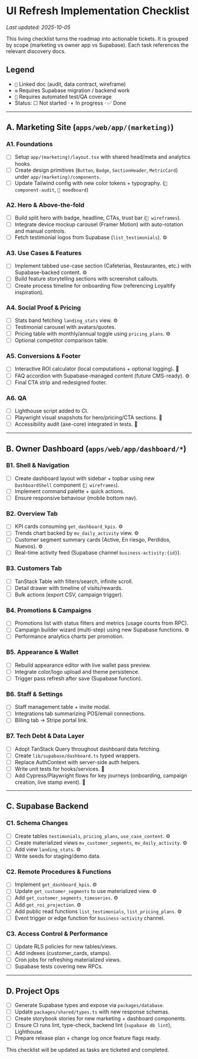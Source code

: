 # UI Refresh Implementation Checklist

_Last updated: 2025-10-05_

This living checklist turns the roadmap into actionable tickets. It is grouped by scope (marketing vs owner app vs Supabase). Each task references the relevant discovery docs.

## Legend
- `📄` Linked doc (audit, data contract, wireframe)
- `⚙️` Requires Supabase migration / backend work
- `🧪` Requires automated test/QA coverage
- Status: ☐ Not started · ◐ In progress · ✅ Done

---

## A. Marketing Site (`apps/web/app/(marketing)`)

### A1. Foundations
- ☐ Setup `app/(marketing)/layout.tsx` with shared head/meta and analytics hooks.
- ☐ Create design primitives (`Button`, `Badge`, `SectionHeader`, `MetricCard`) under `app/(marketing)/components`.
- ☐ Update Tailwind config with new color tokens + typography. (`📄 component-audit`, `📄 moodboard`)

### A2. Hero & Above-the-fold
- ☐ Build split hero with badge, headline, CTAs, trust bar (`📄 wireframes`).
- ☐ Integrate device mockup carousel (Framer Motion) with auto-rotation and manual controls.
- ☐ Fetch testimonial logos from Supabase (`list_testimonials`). ⚙️

### A3. Use Cases & Features
- ☐ Implement tabbed use-case section (Cafeterías, Restaurantes, etc.) with Supabase-backed content. ⚙️
- ☐ Build feature storytelling sections with screenshot callouts.
- ☐ Create process timeline for onboarding flow (referencing Loyaltify inspiration).

### A4. Social Proof & Pricing
- ☐ Stats band fetching `landing_stats` view. ⚙️
- ☐ Testimonial carousel with avatars/quotes.
- ☐ Pricing table with monthly/annual toggle using `pricing_plans`. ⚙️
- ☐ Optional competitor comparison table.

### A5. Conversions & Footer
- ☐ Interactive ROI calculator (local computations + optional logging). 🧪
- ☐ FAQ accordion with Supabase-managed content (future CMS-ready). ⚙️
- ☐ Final CTA strip and redesigned footer.

### A6. QA
- ☐ Lighthouse script added to CI.
- ☐ Playwright visual snapshots for hero/pricing/CTA sections. 🧪
- ☐ Accessibility audit (axe-core) integrated in tests. 🧪

---

## B. Owner Dashboard (`apps/web/app/dashboard/*`)

### B1. Shell & Navigation
- ☐ Create dashboard layout with sidebar + topbar using new `DashboardShell` component (`📄 wireframes`).
- ☐ Implement command palette + quick actions.
- ☐ Ensure responsive behaviour (mobile bottom nav).

### B2. Overview Tab
- ☐ KPI cards consuming `get_dashboard_kpis`. ⚙️
- ☐ Trends chart backed by `mv_daily_activity` view. ⚙️
- ☐ Customer segment summary cards (Active, En riesgo, Perdidos, Nuevos). ⚙️
- ☐ Real-time activity feed (Supabase channel `business-activity:{id}`).

### B3. Customers Tab
- ☐ TanStack Table with filters/search, infinite scroll.
- ☐ Detail drawer with timeline of visits/rewards.
- ☐ Bulk actions (export CSV, campaign trigger).

### B4. Promotions & Campaigns
- ☐ Promotions list with status filters and metrics (usage counts from RPC).
- ☐ Campaign builder wizard (multi-step) using new Supabase functions. ⚙️
- ☐ Performance analytics charts per promotion.

### B5. Appearance & Wallet
- ☐ Rebuild appearance editor with live wallet pass preview.
- ☐ Integrate color/logo upload and theme persistence.
- ☐ Trigger pass refresh after save (Supabase function).

### B6. Staff & Settings
- ☐ Staff management table + invite modal.
- ☐ Integrations tab summarizing POS/email connections.
- ☐ Billing tab → Stripe portal link.

### B7. Tech Debt & Data Layer
- ☐ Adopt TanStack Query throughout dashboard data fetching.
- ☐ Create `lib/supabase/dashboard.ts` typed wrappers.
- ☐ Replace AuthContext with server-side auth helpers.
- ☐ Write unit tests for hooks/services. 🧪
- ☐ Add Cypress/Playwright flows for key journeys (onboarding, campaign creation, live stamp event). 🧪

---

## C. Supabase Backend

### C1. Schema Changes
- ☐ Create tables `testimonials`, `pricing_plans`, `use_case_content`. ⚙️
- ☐ Create materialized views `mv_customer_segments`, `mv_daily_activity`. ⚙️
- ☐ Add view `landing_stats`. ⚙️
- ☐ Write seeds for staging/demo data.

### C2. Remote Procedures & Functions
- ☐ Implement `get_dashboard_kpis`. ⚙️
- ☐ Update `get_customer_segments` to use materialized view. ⚙️
- ☐ Add `get_customer_segments_timeseries`. ⚙️
- ☐ Add `get_roi_projection`. ⚙️
- ☐ Add public read functions `list_testimonials`, `list_pricing_plans`. ⚙️
- ☐ Event trigger or edge function for `business-activity` channel.

### C3. Access Control & Performance
- ☐ Update RLS policies for new tables/views.
- ☐ Add indexes (customer_cards, stamps).
- ☐ Cron jobs for refreshing materialized views.
- ☐ Supabase tests covering new RPCs.

---

## D. Project Ops

- ☐ Generate Supabase types and expose via `packages/database`.
- ☐ Update `packages/shared/types.ts` with new response schemas.
- ☐ Create storybook stories for new marketing + dashboard components.
- ☐ Ensure CI runs lint, type-check, backend lint (`supabase db lint`), Lighthouse.
- ☐ Prepare release plan + change log once feature flags ready.

This checklist will be updated as tasks are ticketed and completed.
